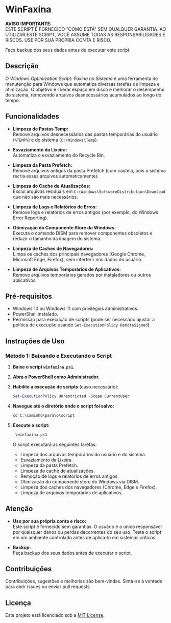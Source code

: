 
# WinFaxina

**AVISO IMPORTANTE:**  
ESTE SCRIPT É FORNECIDO "COMO ESTÁ" SEM QUALQUER GARANTIA. AO UTILIZAR ESTE SCRIPT, VOCÊ ASSUME TODAS AS RESPONSABILIDADES E RISCOS. USE POR SUA PRÓPRIA CONTA E RISCO.  

Faça backup dos seus dados antes de executar este script.

## Descrição

O *Windows Optimization Script: Faxina no Sistema* é uma ferramenta de manutenção para Windows que automatiza diversas tarefas de limpeza e otimização. O objetivo é liberar espaço em disco e melhorar o desempenho do sistema, removendo arquivos desnecessários acumulados ao longo do tempo.

## Funcionalidades

- **Limpeza de Pastas Temp:**  
  Remove arquivos desnecessários das pastas temporárias do usuário (`%TEMP%`) e do sistema (`C:\Windows\Temp`).

- **Esvaziamento da Lixeira:**  
  Automatiza o esvaziamento do Recycle Bin.

- **Limpeza da Pasta Prefetch:**  
  Remove arquivos antigos da pasta Prefetch (com cautela, pois o sistema recria esses arquivos automaticamente).

- **Limpeza do Cache de Atualizações:**  
  Exclui arquivos residuais em `C:\Windows\SoftwareDistribution\Download` que não são mais necessários.

- **Limpeza de Logs e Relatórios de Erros:**  
  Remove logs e relatórios de erros antigos (por exemplo, do Windows Error Reporting).

- **Otimização do Componente Store do Windows:**  
  Executa o comando DISM para remover componentes obsoletos e reduzir o tamanho da imagem do sistema.

- **Limpeza de Caches de Navegadores:**  
  Limpa os caches dos principais navegadores (Google Chrome, Microsoft Edge, Firefox), sem interferir nos dados do usuário.

- **Limpeza de Arquivos Temporários de Aplicativos:**  
  Remove arquivos temporários gerados por instaladores ou outros aplicativos.

## Pré-requisitos

- Windows 10 ou Windows 11 com privilégios administrativos.
- PowerShell instalado.
- Permissão para execução de scripts (pode ser necessário ajustar a política de execução usando `Set-ExecutionPolicy RemoteSigned`).

## Instruções de Uso

### Método 1: Baixando e Executando o Script

1. **Baixe o script `winfaxina.ps1`.**
2. **Abra o PowerShell como Administrador.**
3. **Habilite a execução de scripts** (caso necessário):
   ```powershell
   Set-ExecutionPolicy Unrestricted -Scope CurrentUser
   ```
4. **Navegue até o diretório onde o script foi salvo:**
   ```powershell
   cd C:\caminho\para\o\script
   ```
5. **Execute o script:**
   ```powershell
   .\winfaxina.ps1
   ```

   O script executará as seguintes tarefas:
   - Limpeza dos arquivos temporários do usuário e do sistema.
   - Esvaziamento da Lixeira.
   - Limpeza da pasta Prefetch.
   - Limpeza do cache de atualizações.
   - Remoção de logs e relatórios de erros antigos.
   - Otimização do componente store do Windows via DISM.
   - Limpeza dos caches dos navegadores (Chrome, Edge e Firefox).
   - Limpeza de arquivos temporários de aplicativos.

## Atenção

- **Uso por sua própria conta e risco:**  
  Este script é fornecido sem garantias. O usuário é o único responsável por quaisquer danos ou perdas decorrentes do seu uso. Teste o script em um ambiente controlado antes de aplicá-lo em sistemas críticos.

- **Backup:**  
  Faça backup dos seus dados antes de executar o script.

## Contribuições

Contribuições, sugestões e melhorias são bem-vindas. Sinta-se à vontade para abrir issues ou enviar pull requests.

## Licença

Este projeto está licenciado sob a [MIT License](LICENSE).
